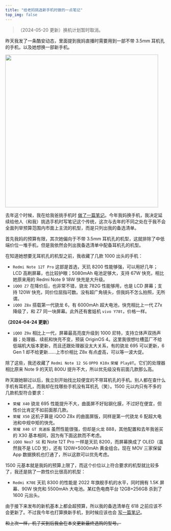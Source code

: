 ```yaml
---
title: "给老妈挑选新手机时做的一点笔记"
top_img: false
---
```


> （2024-05-20 更新）换机计划暂时取消。

昨天我发了一条酷安动态，里面提到我妈直播时需要用到一部不带 3.5mm 耳机孔的手机，以及她想换一部新手机。

<img width="480" src="/img/in-post/coolapk_20240305.webp" />

去年这个时候，我在给我爸挑手机时 [做了一篇笔记](https://kevinh.wang/opinion-affordable-phones/)。今年我妈换手机，我决定延续给他人（和我）挑选手机时写笔记这个传统，这次与去年的不同之处在于我不会全面列举预算范围内市面上主流的机型，而是只列出我的备选清单。

首先我妈的预算有限，其次她偏向于不带 3.5mm 耳机孔的机型，这就排除了中低端价位一堆手机，但是我依然会列出我备选清单中配备耳机孔的机型。

在知道她想要无耳机孔的机型之前，我收藏了几款 1000 出头的手机：

- `Redmi Note 12T Pro` 这部是首选，天玑 8200 性能够强，可以用好几年；LCD 高刷屏幕，也比较护眼；5080mAh 电池足够大，支持 67W 快充，相比她原来用的 Redmi Note 9 18W 快充是大升级。
- `iQOO Z7` 在降价后，也非常不错，骁龙 782G 性能够用，也是 LCD 屏幕；支持 120W 快充，同价位屈指可数。没有超广角镜头，但我妈不怎么拍照，无所谓。
- `iQOO Z8x` 搭载第一代骁龙 6，有 6000mAh 超大电池，快充相比上一代 Z7x 降级了，和 Z7 同一块屏幕。此外还有套娃机 `vivo Y78t`，价格一样。

**（2024-04-24 更新）**
- `iQOO Z9x` 相比上一代，屏幕最高亮度升级到 1000 尼特，支持立体声双扬声器；处理器、续航和快充不变，预装 OriginOS 4。这里我很想吐槽蓝厂不给低端机大版本更新，而且还跟处理器没太大关系，有的骁龙 695 可以更新，6 Gen 1 却不给更新……上市价相比 Z8x 有点虚高，可以等一波大促。

除了这些，我还收藏了 `Redmi Note 12 5G` `OPPO K10x` `荣耀 Play8T`。它们的处理器相比原来 Note 9 的天玑 800U 提升不大，所以优先级没有前面几款那么高。

昨天跟她聊过以后，我立刻开始找比较便宜的不带耳机孔的手机。别人都在查什么手机有耳机孔，而我却在找哪些手机没有耳机孔（笑）。1500 元以内只有不多的几款机型符合要求：

- `荣耀 X40` 骁龙 695 性能提升不大，曲面屏不好贴钢化膜，不过好在便宜，但性价比肯定不如前面那几款。
- `荣耀 X50` 这机子算是 iQOO Z8x 的曲面屏版，同样是第一代骁龙 6 配超大电池和中规中矩的快充。
- `荣耀 X40 GT 竞速版` 虽然性能很强，但却是火龙 888，其他配置和去年我爸买的 X30 基本相同，因为有下面这款而不考虑。
- `iQOO Neo7 SE` 和 Note 12T Pro 一样是天玑 8200，而屏幕换成了 OLED（虽然我不是 LCD 党），还有 120W+5000mAh 黄金组合。现在 MOV 三家保留 App 数据换机也打通了，所以这款可以优先考虑。

1500 元基本就是我妈的预算上限了，而这个价位以上符合要求的机型就比较多了，我还是挑了一款性价比很高的机型：

- `Redmi K70E` 天玑 8300 的性能是 2022 年旗舰手机的水平，同时拥有 1.5K 屏幕、90W 快充和 5500mAh 大电池。某红色电商平台 12GB+256GB 杀到了 1600 元出头。

由于接下来发布的新机基本上都会超预算，所以我的备选清单在 618 之前应该不会更新了。不过我今年也打算换新手机，到时候应该也会 [写一篇笔记](https://kevinh.wang/choose-phone-for-myself/)。

~~和上次一样，机子买到后我会在本文更新最终选购的型号。~~